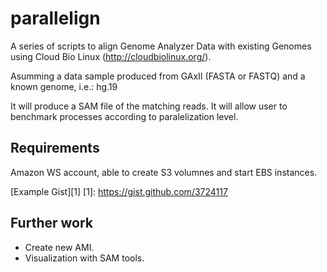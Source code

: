 parallelign
===========

A series of scripts to align Genome Analyzer Data with existing Genomes using  Cloud Bio Linux (http://cloudbiolinux.org/).

Asumming a data sample produced from GAxII (FASTA or FASTQ) and a known genome, i.e.: hg.19

It will produce a SAM file of the matching reads. It will allow user to benchmark processes according to paralelization level.

Requirements
------------

Amazon WS account, able to create S3 volumnes and start EBS instances.

[Example Gist][1]
[1]: https://gist.github.com/3724117


Further work
------------

  - Create new AMI.
  - Visualization with SAM tools.